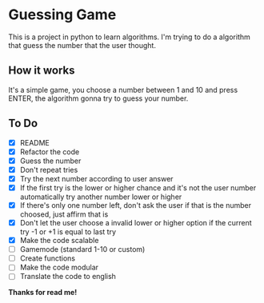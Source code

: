 # Guessing Game

This is a project in python to learn algorithms. I'm trying to do a algorithm that guess the number that the user thought.

## How it works

It's a simple game, you choose a number between 1 and 10 and press ENTER, the algorithm gonna try to guess your number.

## To Do

- [x] README
- [x] Refactor the code
- [x] Guess the number
- [x] Don't repeat tries
- [x] Try the next number according to user answer
- [x] If the first try is the lower or higher chance and it's not the user number automatically try another number lower or higher 
- [x] If there's only one number left, don't ask the user if that is the number choosed, just affirm that is
- [x] Don't let the user choose a invalid lower or higher option if the current try -1 or +1 is equal to last try
- [x] Make the code scalable
- [ ] Gamemode (standard 1-10 or custom)
- [ ] Create functions
- [ ] Make the code modular
- [ ] Translate the code to english

**Thanks for read me!**
